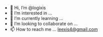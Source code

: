 - 👋 Hi, I’m @logixis
- 👀 I’m interested in ...
- 🌱 I’m currently learning ...
- 💞️ I’m looking to collaborate on ...
- 📫 How to reach me ... leexis4@gmail.com

<!---
logixis/logixis is a ✨ special ✨ repository because its `README.md` (this file) appears on your GitHub profile.
You can click the Preview link to take a look at your changes.
--->

